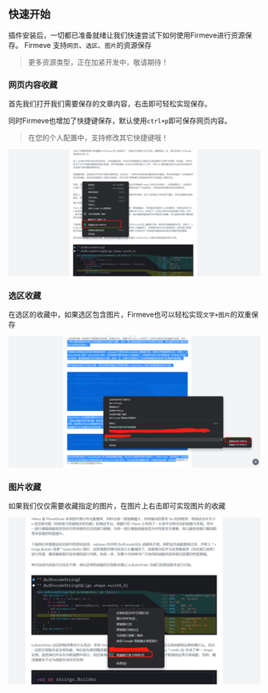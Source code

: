 ## 快速开始

插件安装后，一切都已准备就绪让我们快速尝试下如何使用Firmeve进行资源保存。
Firmeve 支持`网页`、`选区`、`图片`的资源保存

> 更多资源类型，正在加紧开发中，敬请期待！

### 网页内容收藏

首先我们打开我们需要保存的文章内容，右击即可轻松实现保存。

同时Firmeve也增加了快捷键保存，默认使用`ctrl+p`即可保存网页内容。

> 在您的个人配置中，支持修改其它快捷键哦！

![image-20220516111741024](../../_resources/images/image-20220516111741024.png)

### 选区收藏

在选区的收藏中，如果选区包含图片，Firmeve也可以轻松实现`文字+图片`的双重保存

![image-20220516112122887](../../_resources/images/image-20220516112122887.png)

### 图片收藏

如果我们仅仅需要收藏指定的图片，在图片上右击即可实现图片的收藏

![image-20220516112326015](../../_resources/images/image-20220516112326015.png)